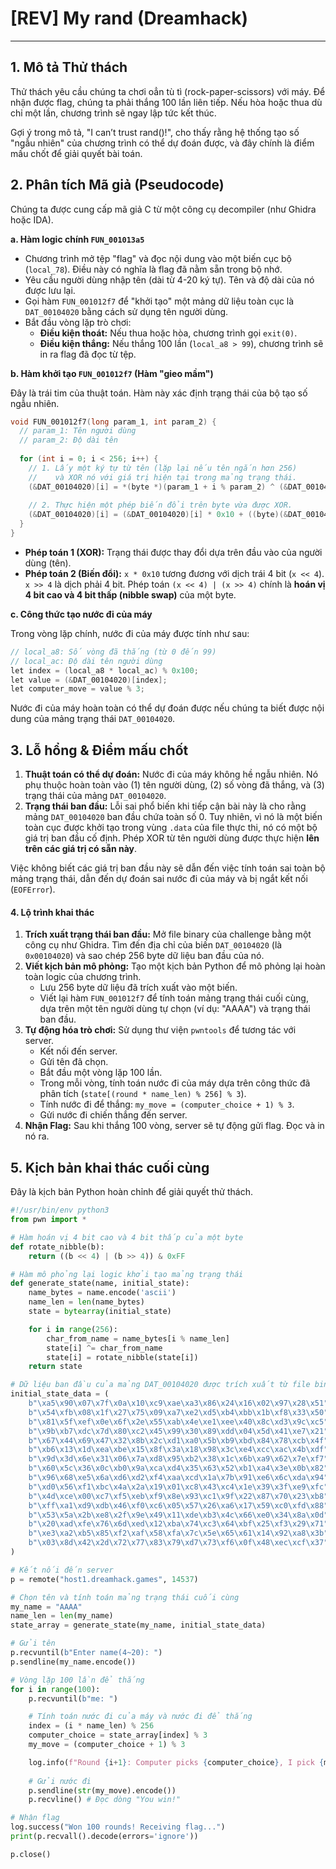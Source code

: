 # [REV] My rand (Dreamhack)
---
## 1. Mô tả Thử thách

Thử thách yêu cầu chúng ta chơi oẳn tù tì (rock-paper-scissors) với máy. Để nhận được flag, chúng ta phải thắng 100 lần liên tiếp. Nếu hòa hoặc thua dù chỉ một lần, chương trình sẽ ngay lập tức kết thúc.

Gợi ý trong mô tả, "I can’t trust rand()!", cho thấy rằng hệ thống tạo số "ngẫu nhiên" của chương trình có thể dự đoán được, và đây chính là điểm mấu chốt để giải quyết bài toán.

## 2. Phân tích Mã giả (Pseudocode)

Chúng ta được cung cấp mã giả C từ một công cụ decompiler (như Ghidra hoặc IDA).

**a. Hàm logic chính `FUN_001013a5`**

*   Chương trình mở tệp "flag" và đọc nội dung vào một biến cục bộ (`local_78`). Điều này có nghĩa là flag đã nằm sẵn trong bộ nhớ.
*   Yêu cầu người dùng nhập tên (dài từ 4-20 ký tự). Tên và độ dài của nó được lưu lại.
*   Gọi hàm `FUN_001012f7` để "khởi tạo" một mảng dữ liệu toàn cục là `DAT_00104020` bằng cách sử dụng tên người dùng.
*   Bắt đầu vòng lặp trò chơi:
    *   **Điều kiện thoát:** Nếu thua hoặc hòa, chương trình gọi `exit(0)`.
    *   **Điều kiện thắng:** Nếu thắng 100 lần (`local_a8 > 99`), chương trình sẽ in ra flag đã đọc từ tệp.

**b. Hàm khởi tạo `FUN_001012f7` (Hàm "gieo mầm")**

Đây là trái tim của thuật toán. Hàm này xác định trạng thái của bộ tạo số ngẫu nhiên.

```c
void FUN_001012f7(long param_1, int param_2) {
  // param_1: Tên người dùng
  // param_2: Độ dài tên
  
  for (int i = 0; i < 256; i++) {
    // 1. Lấy một ký tự từ tên (lặp lại nếu tên ngắn hơn 256)
    //    và XOR nó với giá trị hiện tại trong mảng trạng thái.
    (&DAT_00104020)[i] = *(byte *)(param_1 + i % param_2) ^ (&DAT_00104020)[i];
    
    // 2. Thực hiện một phép biến đổi trên byte vừa được XOR.
    (&DAT_00104020)[i] = (&DAT_00104020)[i] * 0x10 + ((byte)(&DAT_00104020)[i] >> 4);
  }
}
```

*   **Phép toán 1 (XOR):** Trạng thái được thay đổi dựa trên đầu vào của người dùng (tên).
*   **Phép toán 2 (Biến đổi):** `x * 0x10` tương đương với dịch trái 4 bit (`x << 4`). `x >> 4` là dịch phải 4 bit. Phép toán `(x << 4) | (x >> 4)` chính là **hoán vị 4 bit cao và 4 bit thấp (nibble swap)** của một byte.

**c. Công thức tạo nước đi của máy**

Trong vòng lặp chính, nước đi của máy được tính như sau:

```c
// local_a8: Số vòng đã thắng (từ 0 đến 99)
// local_ac: Độ dài tên người dùng
let index = (local_a8 * local_ac) % 0x100;
let value = (&DAT_00104020)[index];
let computer_move = value % 3;
```
Nước đi của máy hoàn toàn có thể dự đoán được nếu chúng ta biết được nội dung của mảng trạng thái `DAT_00104020`.

## 3. Lỗ hổng & Điểm mấu chốt

1.  **Thuật toán có thể dự đoán:** Nước đi của máy không hề ngẫu nhiên. Nó phụ thuộc hoàn toàn vào (1) tên người dùng, (2) số vòng đã thắng, và (3) trạng thái của mảng `DAT_00104020`.
2.  **Trạng thái ban đầu:** Lỗi sai phổ biến khi tiếp cận bài này là cho rằng mảng `DAT_00104020` ban đầu chứa toàn số 0. Tuy nhiên, vì nó là một biến toàn cục được khởi tạo trong vùng `.data` của file thực thi, nó có một bộ giá trị ban đầu cố định. Phép XOR từ tên người dùng được thực hiện **lên trên các giá trị có sẵn này**.

Việc không biết các giá trị ban đầu này sẽ dẫn đến việc tính toán sai toàn bộ mảng trạng thái, dẫn đến dự đoán sai nước đi của máy và bị ngắt kết nối (`EOFError`).

#### 4. Lộ trình khai thác

1.  **Trích xuất trạng thái ban đầu:** Mở file binary của challenge bằng một công cụ như Ghidra. Tìm đến địa chỉ của biến `DAT_00104020` (là `0x00104020`) và sao chép 256 byte dữ liệu ban đầu của nó.
2.  **Viết kịch bản mô phỏng:** Tạo một kịch bản Python để mô phỏng lại hoàn toàn logic của chương trình.
    *   Lưu 256 byte dữ liệu đã trích xuất vào một biến.
    *   Viết lại hàm `FUN_001012f7` để tính toán mảng trạng thái cuối cùng, dựa trên một tên người dùng tự chọn (ví dụ: "AAAA") và trạng thái ban đầu.
3.  **Tự động hóa trò chơi:** Sử dụng thư viện `pwntools` để tương tác với server.
    *   Kết nối đến server.
    *   Gửi tên đã chọn.
    *   Bắt đầu một vòng lặp 100 lần.
    *   Trong mỗi vòng, tính toán nước đi của máy dựa trên công thức đã phân tích (`state[(round * name_len) % 256] % 3`).
    *   Tính nước đi để thắng: `my_move = (computer_choice + 1) % 3`.
    *   Gửi nước đi chiến thắng đến server.
4.  **Nhận Flag:** Sau khi thắng 100 vòng, server sẽ tự động gửi flag. Đọc và in nó ra.

## 5. Kịch bản khai thác cuối cùng

Đây là kịch bản Python hoàn chỉnh để giải quyết thử thách.

```python
#!/usr/bin/env python3
from pwn import *

# Hàm hoán vị 4 bit cao và 4 bit thấp của một byte
def rotate_nibble(b):
    return ((b << 4) | (b >> 4)) & 0xFF

# Hàm mô phỏng lại logic khởi tạo mảng trạng thái
def generate_state(name, initial_state):
    name_bytes = name.encode('ascii')
    name_len = len(name_bytes)
    state = bytearray(initial_state)

    for i in range(256):
        char_from_name = name_bytes[i % name_len]
        state[i] ^= char_from_name
        state[i] = rotate_nibble(state[i])
    return state

# Dữ liệu ban đầu của mảng DAT_00104020 được trích xuất từ file binary
initial_state_data = (
    b"\xa5\x90\x07\x7f\x0a\x10\xc9\xae\xa3\x86\x24\x16\x02\x97\x28\x51"
    b"\x54\xfb\x08\x1f\x27\x75\x09\xa7\xe2\xd5\xb4\xbb\x1b\xf8\x33\x50"
    b"\x81\x5f\xef\x0e\x6f\x2e\x55\xab\x4e\xe1\xee\x40\x8c\xd3\x9c\xc5"
    b"\x9b\xb7\xdc\x7d\x80\xc2\x45\x99\x30\x89\xdd\x04\x5d\x41\xe7\x21"
    b"\x67\x44\x69\x47\x32\x8b\x2c\xd1\xa0\x5b\xb9\xbd\x84\x78\xcb\x4f"
    b"\xb6\x13\x1d\xea\xbe\x15\x8f\x3a\x18\x98\x3c\xe4\xcc\xac\x4b\xdf"
    b"\x9d\x3d\x6e\x31\x06\x7a\xd8\x95\xb2\x38\x1c\x6b\xa9\x62\x7e\xf7"
    b"\x60\x5c\x36\x0c\xb0\x9a\xca\xd4\x35\x63\x52\xb1\xa4\x3e\x0b\x82"
    b"\x96\x68\xe5\x6a\xd6\xd2\xf4\xaa\xcd\x1a\x7b\x91\xe6\x6c\xda\x94"
    b"\xd0\x56\xf1\xbc\x4a\x2a\x19\x01\xc8\x43\xc4\x1e\x39\x3f\xe9\xfc"
    b"\x4d\xce\x00\xc7\xf5\xeb\xf9\x8e\x93\xc1\x9f\x22\x87\x70\x23\xb8"
    b"\xff\xa1\xd9\xdb\x46\xf0\xc6\x05\x57\x26\xa6\x17\x59\xc0\xfd\x88"
    b"\x53\x5a\x2b\xe8\x2f\x9e\x49\x11\xde\xb3\x4c\x66\xe0\x34\x8a\x0d"
    b"\x20\xad\xfe\x76\x6d\xed\x12\xba\x74\xc3\x64\xbf\x25\xf3\x29\x71"
    b"\xe3\xa2\xb5\x85\xf2\xaf\x58\xfa\x7c\x5e\x65\x61\x14\x92\xa8\x3b"
    b"\x03\x8d\x42\x2d\x72\x77\x83\x79\xd7\x73\xf6\x0f\x48\xec\xcf\x37"
)

# Kết nối đến server
p = remote("host1.dreamhack.games", 14537)

# Chọn tên và tính toán mảng trạng thái cuối cùng
my_name = "AAAA"
name_len = len(my_name)
state_array = generate_state(my_name, initial_state_data)

# Gửi tên
p.recvuntil(b"Enter name(4~20): ")
p.sendline(my_name.encode())

# Vòng lặp 100 lần để thắng
for i in range(100):
    p.recvuntil(b"me: ")

    # Tính toán nước đi của máy và nước đi để thắng
    index = (i * name_len) % 256
    computer_choice = state_array[index] % 3
    my_move = (computer_choice + 1) % 3

    log.info(f"Round {i+1}: Computer picks {computer_choice}, I pick {my_move} to win.")
    
    # Gửi nước đi
    p.sendline(str(my_move).encode())
    p.recvline() # Đọc dòng "You win!"

# Nhận flag
log.success("Won 100 rounds! Receiving flag...")
print(p.recvall().decode(errors='ignore'))

p.close()
```